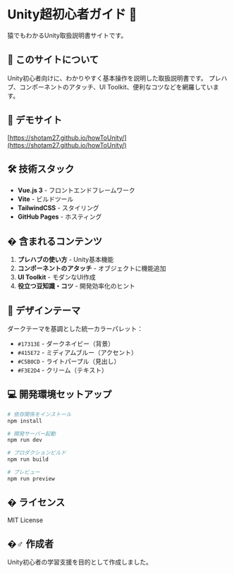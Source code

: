 # Unity超初心者ガイド 🦍

猿でもわかるUnity取扱説明書サイトです。

## 🎯 このサイトについて

Unity初心者向けに、わかりやすく基本操作を説明した取扱説明書です。
プレハブ、コンポーネントのアタッチ、UI Toolkit、便利なコツなどを網羅しています。

## 🚀 デモサイト

[https://shotam27.github.io/howToUnity/](https://shotam27.github.io/howToUnity/)

## 🛠️ 技術スタック

- **Vue.js 3** - フロントエンドフレームワーク
- **Vite** - ビルドツール
- **TailwindCSS** - スタイリング
- **GitHub Pages** - ホスティング

## � 含まれるコンテンツ

1. **プレハブの使い方** - Unity基本機能
2. **コンポーネントのアタッチ** - オブジェクトに機能追加
3. **UI Toolkit** - モダンなUI作成
4. **役立つ豆知識・コツ** - 開発効率化のヒント

## 🎨 デザインテーマ

ダークテーマを基調とした統一カラーパレット：
- `#17313E` - ダークネイビー（背景）
- `#415E72` - ミディアムブルー（アクセント）
- `#C5B0CD` - ライトパープル（見出し）
- `#F3E2D4` - クリーム（テキスト）

## 💻 開発環境セットアップ

```bash
# 依存関係をインストール
npm install

# 開発サーバー起動
npm run dev

# プロダクションビルド
npm run build

# プレビュー
npm run preview
```

## � ライセンス

MIT License

## �‍♂️ 作成者

Unity初心者の学習支援を目的として作成しました。
